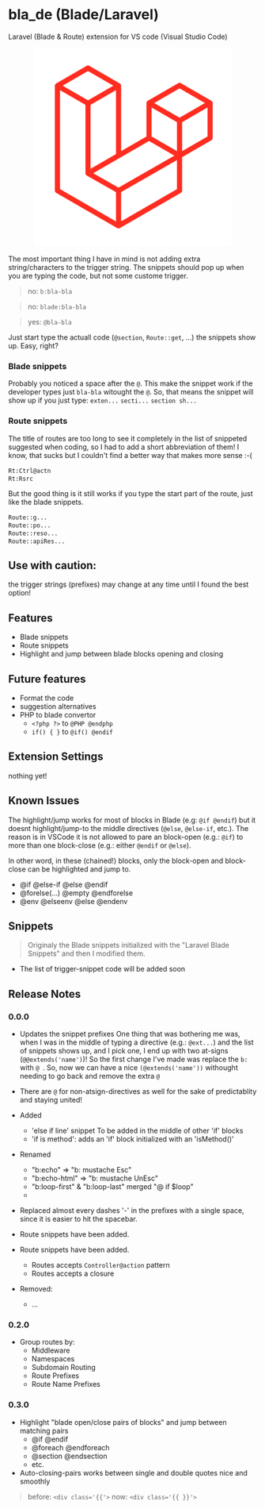 # bla_de (Blade/Laravel)

Laravel (Blade & Route) extension for VS code (Visual Studio Code)

<p align="center">
    <img src="images/L-big.png" width="400">
</p>

The most important thing I have in mind is not adding extra string/characters to the trigger string. The snippets should pop up when you are typing the code, but not some custome trigger.


> no: `b:bla-bla`

> no: `blade:bla-bla`

> yes: `@bla-bla`

Just start type the actuall code (`@section`, `Route::get`, ...) the snippets show up.
Easy, right?

### Blade snippets
Probably you noticed a space after the `@`. This make the snippet work if the developer types just `bla-bla` witought the `@`.
So, that means the snippet will show up if you just type:
`exten...`
`secti...`
`section sh...`

### Route snippets
The title of routes are too long to see it completely in the list of snippeted suggested when coding, so I had to add a short abbreviation of them! I know, that sucks but I couldn't find a better way that makes more sense :-(
```
Rt:Ctrl@actn
Rt:Rsrc
```
But the good thing is it still works if you type the start part of the route, just like the blade snippets.
```
Route::g...
Route::po...
Route::reso...
Route::apiRes...
```

## Use with caution: 
the trigger strings (prefixes) may change at any time until I found the best option!

## Features

- Blade snippets
- Route snippets
- Highlight and jump between blade blocks opening and closing

## Future features

- Format the code
- suggestion alternatives
- PHP to blade convertor 
  - `<?php ?>` to `@PHP @endphp`
  - `if() { }` to `@if() @endif`

## Extension Settings

nothing yet!

## Known Issues

The highlight/jump works for most of blocks in Blade (e.g: `@if @endif`) but it doesnt highlight/jump-to the middle directives (`@else`, `@else-if`, etc.). 
The reason is in VSCode it is not allowed to pare an block-open (e.g.: `@if`) to more than one block-close (e.g.: either `@endif` or `@else`).

In other word, in these (chained!) blocks, only the block-open and block-close can be highlighted and jump to.

- @if @else-if @else @endif
- @forelse(...) @empty @endforelse
- @env @elseenv @else @endenv


## Snippets

> Originaly the Blade snippets initialized with the "Laravel Blade Snippets" and then I modified them.

- The list of trigger-snippet code will be added soon

## Release Notes

### 0.0.0
- Updates the snippet prefixes
One thing that was bothering me was, when I was in the middle of typing a directive (e.g.: `@ext...`) and the list of snippets shows up, and I pick one, I end up with two at-signs (`@@extends('name')`)! So the first change I've made was replace the `b:` with `@ `.
So, now we can have a nice `(@extends('name'))` withought needing to go back and remove the extra `@`

- There are `@` for non-atsign-directives as well for the sake of predictablity and staying united!

- Added 
  - 'else if line' snippet
To be added in the middle of other 'if' blocks
  - 'if is method': adds an 'if' block initialized with an 'isMethod()' 

- Renamed
  - "b:echo" => "b: mustache Esc"
  - "b:echo-html" => "b: mustache UnEsc"
  - "b:loop-first" & "b:loop-last" merged "@ if $loop"
  - 
- Replaced almost every dashes '-' in the prefixes with a single space, since it is easier to hit the spacebar.

- Route snippets have been added.

- Route snippets have been added.
  - Routes accepts `Controller@action` pattern
  - Routes accepts a closure

- Removed:
  - ...
  
### 0.2.0
- Group routes by:
  - Middleware
  - Namespaces
  - Subdomain Routing
  - Route Prefixes
  - Route Name Prefixes

### 0.3.0
- Highlight "blade open/close pairs of blocks" and jump between matching pairs
  - @if @endif
  - @foreach @endforeach
  - @section @endsection
  - etc.
- Auto-closing-pairs works between single and double quotes nice and smoothly 
> before:  `<div class='{{'>`
> now:  `<div class='{{ }}'>`